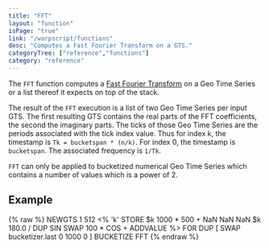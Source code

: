 ```yaml
---
title: "FFT"
layout: "function"
isPage: "true"
link: "/warpscript/functions"
desc: "Computes a Fast Fourier Transform on a GTS."
categoryTree: ["reference","functions"]
category: "reference"
---
```

 
The `FFT` function computes a [Fast Fourier Transform](https://en.wikipedia.org/wiki/Fast_Fourier_transform) on a Geo Time Series or a list thereof it expects on top of the stack.

The result of the `FFT` execution is a list of two Geo Time Series per input GTS. The first resulting GTS contains the real parts of the FFT coefficients, the second the imaginary parts. The ticks of those Geo Time Series are the periods associated with the tick index value. Thus for index k, the timestamp is `Tk = bucketspan * (n/k)`. For index 0, the timestamp is `bucketspan`. The associated frequency is `1/Tk`.

`FFT` can only be applied to bucketized numerical Geo Time Series which contains a number of values which is a power of 2.

## Example ##

{% raw %}
<warp10-warpscript-widget backend="{{backend}}"  exec-endpoint="{{execEndpoint}}">NEWGTS
1 512
<% 'k' STORE $k 1000 * 500 + NaN NaN NaN $k 180.0 / DUP SIN SWAP 100 * COS + ADDVALUE %>
FOR
DUP
[ SWAP bucketizer.last 0 1000 0 ] BUCKETIZE
FFT
</warp10-warpscript-widget>
{% endraw %}        

